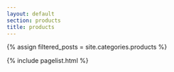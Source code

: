 ```yaml
---
layout: default
section: products
title: products
---
```


{% assign filtered_posts = site.categories.products %}

{% include pagelist.html %}


